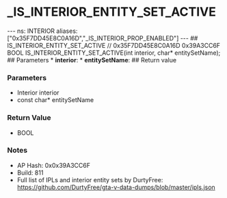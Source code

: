 # _IS_INTERIOR_ENTITY_SET_ACTIVE

--- ns: INTERIOR aliases: ["0x35F7DD45E8C0A16D","_IS_INTERIOR_PROP_ENABLED"] --- ## IS_INTERIOR_ENTITY_SET_ACTIVE  // 0x35F7DD45E8C0A16D 0x39A3CC6F BOOL IS_INTERIOR_ENTITY_SET_ACTIVE(int interior, char* entitySetName);   ## Parameters * **interior**: * **entitySetName**:  ## Return value

### Parameters
* Interior interior
* const char* entitySetName

### Return Value
* BOOL

### Notes
* AP Hash: 0x0x39A3CC6F
* Build: 811
* Full list of IPLs and interior entity sets by DurtyFree: https://github.com/DurtyFree/gta-v-data-dumps/blob/master/ipls.json

